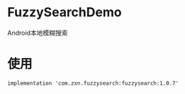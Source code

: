 # FuzzySearchDemo
Android本地模糊搜索
# 使用
```
implementation 'com.zxn.fuzzysearch:fuzzysearch:1.0.7'
```
